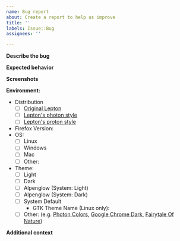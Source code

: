 ```yaml
---
name: Bug report
about: Create a report to help us improve
title: ''
labels: Issue::Bug
assignees: ''

---
```


**Describe the bug**
<!-- A clear and concise description of what the bug is. -->

**Expected behavior**
<!-- A clear and concise description of what you expected to happen. -->

**Screenshots**
<!-- If applicable, add screenshots to help explain your problem. -->

**Environment:<!-- (please complete the following information) -->**
<!-- Check like `- [x]`. -->
 - Distribution
   - [ ] [Original Lepton](https://github.com/black7375/Firefox-UI-Fix)
   - [ ] [Lepton's photon style](https://github.com/black7375/Firefox-UI-Fix/tree/photon-style)
   - [ ] [Lepton's proton style](https://github.com/black7375/Firefox-UI-Fix/tree/proton-style)
 - Firefox Version: <!--[write from `about:support` - `version`]-->
 - OS:
   - [ ] Linux
   - [ ] Windows
   - [ ] Mac
   - [ ] Other: 
 - Theme:
   - [ ] Light
   - [ ] Dark
   - [ ] Alpenglow (System: Light)
   - [ ] Alpenglow (System: Dark)
   - [ ] System Default
     - GTK Theme Name (Linux only): <!-- For example: Adwaita, Adwaita-Dark, Breath, Breath-Dark. Run `gsettings get org.gnome.desktop.interface gtk-theme` to output this -->
   - [ ] Other: (e.g. [Photon Colors](https://addons.mozilla.org/en-US/firefox/addon/photon-colors/), [Google Chrome Dark](https://addons.mozilla.org/en-US/firefox/addon/google-chrome-dark/), [Fairytale Of Nature](https://addons.mozilla.org/en-US/firefox/addon/fairytale-of-nature/))

**Additional context**
<!-- Add any other context about the problem here. -->
